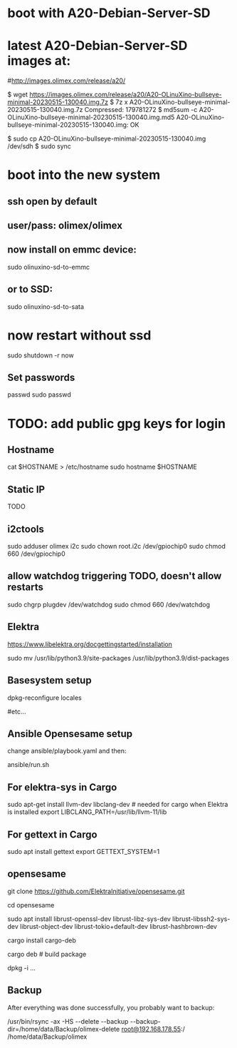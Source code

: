 # boot with A20-Debian-Server-SD
# latest A20-Debian-Server-SD images at:
#http://images.olimex.com/release/a20/

$ wget https://images.olimex.com/release/a20/A20-OLinuXino-bullseye-minimal-20230515-130040.img.7z
$ 7z x A20-OLinuXino-bullseye-minimal-20230515-130040.img.7z
Compressed: 179781272
$ md5sum -c A20-OLinuXino-bullseye-minimal-20230515-130040.img.md5
A20-OLinuXino-bullseye-minimal-20230515-130040.img: OK

$ sudo cp A20-OLinuXino-bullseye-minimal-20230515-130040.img /dev/sdh
$ sudo sync

# boot into the new system

## ssh open by default
## user/pass: olimex/olimex

## now install on emmc device:
sudo olinuxino-sd-to-emmc
## or to SSD:
sudo olinuxino-sd-to-sata

# now restart without ssd

sudo shutdown -r now


## Set passwords

passwd
sudo passwd

# TODO: add public gpg keys for login

## Hostname

cat $HOSTNAME > /etc/hostname
sudo hostname $HOSTNAME


## Static IP

TODO

## i2ctools

sudo adduser olimex i2c
sudo chown root.i2c /dev/gpiochip0
sudo chmod 660 /dev/gpiochip0

## allow watchdog triggering TODO, doesn't allow restarts

sudo chgrp plugdev /dev/watchdog
sudo chmod 660 /dev/watchdog


## Elektra

https://www.libelektra.org/docgettingstarted/installation

sudo mv /usr/lib/python3.9/site-packages /usr/lib/python3.9/dist-packages


## Basesystem setup

dpkg-reconfigure locales

#etc...


## Ansible Opensesame setup

change ansible/playbook.yaml and then:

ansible/run.sh




## For elektra-sys in Cargo

sudo apt-get install llvm-dev libclang-dev # needed for cargo when Elektra is installed
export LIBCLANG_PATH=/usr/lib/llvm-11/lib

## For gettext in Cargo

sudo apt install gettext
export GETTEXT_SYSTEM=1





## opensesame

git clone https://github.com/ElektraInitiative/opensesame.git

cd opensesame

sudo apt install librust-openssl-dev librust-libz-sys-dev librust-libssh2-sys-dev librust-object-dev librust-tokio+default-dev librust-hashbrown-dev

cargo install cargo-deb

cargo deb # build package

dpkg -i ...


## Backup

After everything was done successfully, you probably want to backup:

/usr/bin/rsync -ax -HS --delete --backup --backup-dir=/home/data/Backup/olimex-delete root@192.168.178.55:/ /home/data/Backup/olimex
